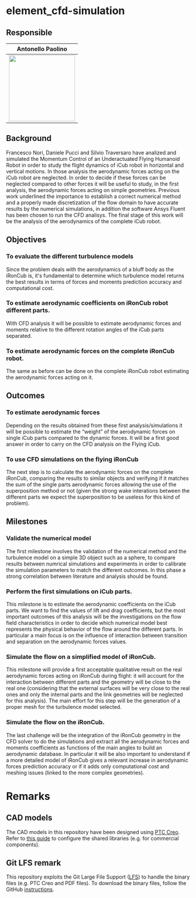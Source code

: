 # element_cfd-simulation

## Responsible 

Antonello Paolino     |
:-------------------------:|
<img src="https://user-images.githubusercontent.com/75119799/102009876-b3456880-3d3a-11eb-9504-b17b59327a81.jpg" width="180"> |  

## Background
Francesco Nori, Daniele Pucci and Silvio Traversaro have analized and simulated the Momentum Control of an Underactuated Flying Humanoid Robot in order to study the flight dynamics of iCub robot in horizontal and vertical motions.
In those analysis the aerodynamic forces acting on the iCub robot are neglected. In order to decide if these forces can be neglected compared to other forces it will be useful to study, in the first analysis, the aerodynamic forces acting on simple geometries.
Previous work underlined the importance to establish a correct numerical method and a properly made discretization of the flow domain to have accurate results by the numerical simulations, in addition the software Ansys Fluent has been chosen to run the CFD analisys.
The final stage of this work will be the analysis of the aerodynamics of the complete iCub robot.

## Objectives

### To evaluate the different turbulence models
Since the problem deals with the aerodynamics of a bluff body as the iRonCub is, it's fundamental to determine which turbulence model returns the best results in terms of forces and moments prediction accuracy and computational cost.

### To estimate aerodynamic coefficients on iRonCub robot different parts.
With CFD analysis it will be possible to estimate aerodynamic forces and moments relative to the different rotation angles of the iCub parts separated.

### To estimate aerodynamic forces on the complete iRonCub robot.
The same as before can be done on the complete iRonCub robot estimating the aerodynamic forces acting on it.

## Outcomes

### To estimate aerodynamic forces
Depending on the results obtained from these first analysis/simulations it will be possible to estimate the “weight” of the aerodynamic forces on single iCub parts compared to the dynamic forces. It will be a first good answer in order to carry on the CFD analysis on the Flying iCub.

### To use CFD simulations on the flying iRonCub
The next step is to calculate the aerodynamic forces on the complete iRonCub, comparing the results to similar objects and verifying if it matches the sum of the single parts aerodynamic forces allowing the use of the superposition method or not (given the strong wake interations between the different parts we expect the superposition to be useless for this kind of problem).

## Milestones

### Validate the numerical model
The first milestone involves the validation of the numerical method and the turbulence model on a simple 3D object such as a sphere, to compare results between numrical simulations and experiments in order to calibrate the simulation parameters to match the different outcomes. In this phase a strong correlation between literature and analysis should be found.

### Perform the first simulations on iCub parts.
This milestone is to estimate the aerodynamic coefficients on the iCub parts. We want to find the values of lift and drag coefficients, but the most important outcomes of this analysis will be the investigations on the flow field characteristics in order to decide which numerical model best represents the physical behavior of the flow around the different parts. In particular a main focus is on the influence of interaction between transition and separation on the aerodynamic forces values.

### Simulate the flow on a simplified model of iRonCub.
This milestone will provide a first acceptable qualitative result on the real aerodynamic forces acting on iRonCub during flight: it will account for the interaction between different parts and the geometry will be close to the real one (considering that the external surfaces will be very close to the real ones and only the internal parts and the link geometries will be neglected for this analysis). The main effort for this step will be the generation of a proper mesh for the turbulence model selected. 

### Simulate the flow on the iRonCub.
The last challenge will be the integration of the iRonCub geometry in the CFD solver to do the simulations and extract all the aerodynamic forces and moments coefficients as functions of the main angles to build an aerodynamic database. In particular it will be also important to understand if a more detailed model of iRonCub gives a relevant increase in aerodynamic forces prediction accuracy or if it adds only computational cost and meshing issues (linked to the more complex geometries).

# Remarks
## CAD models
The CAD models in this repository have been designed using [PTC Creo](https://www.ptc.com/en/products/cad/creo). Refer to [this guide](https://github.com/loc2/loc2-commons/wiki/Setup-PTC-Creo) to configure the shared libraries (e.g. for commercial components).

## Git LFS remark
This repository exploits the Git Large File Support ([LFS][1]) to handle the binary files (e.g. PTC Creo and PDF files). To download the binary files, follow the GitHub [instructions][2].

[1]:https://git-lfs.github.com/
[2]:https://help.github.com/articles/installing-git-large-file-storage/
